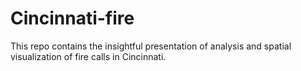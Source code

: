 # Cincinnati-fire
This repo contains the insightful presentation of analysis and spatial visualization of fire calls in Cincinnati.
